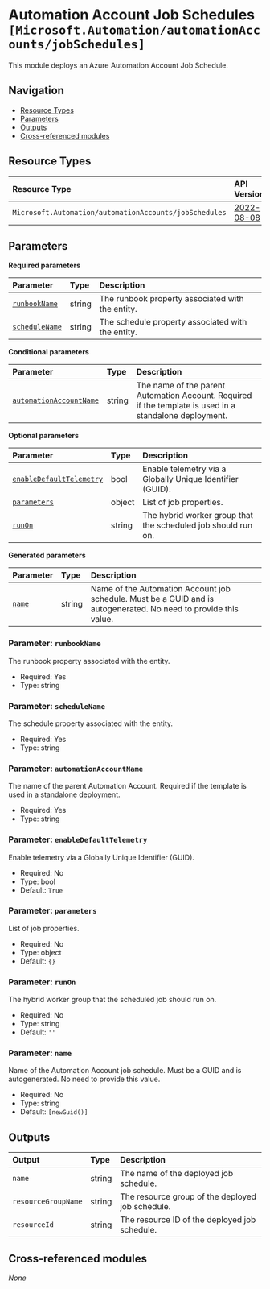 # Automation Account Job Schedules `[Microsoft.Automation/automationAccounts/jobSchedules]`

This module deploys an Azure Automation Account Job Schedule.

## Navigation

- [Resource Types](#Resource-Types)
- [Parameters](#Parameters)
- [Outputs](#Outputs)
- [Cross-referenced modules](#Cross-referenced-modules)

## Resource Types

| Resource Type | API Version |
| :-- | :-- |
| `Microsoft.Automation/automationAccounts/jobSchedules` | [2022-08-08](https://learn.microsoft.com/en-us/azure/templates/Microsoft.Automation/2022-08-08/automationAccounts/jobSchedules) |

## Parameters

**Required parameters**

| Parameter | Type | Description |
| :-- | :-- | :-- |
| [`runbookName`](#parameter-runbookname) | string | The runbook property associated with the entity. |
| [`scheduleName`](#parameter-schedulename) | string | The schedule property associated with the entity. |

**Conditional parameters**

| Parameter | Type | Description |
| :-- | :-- | :-- |
| [`automationAccountName`](#parameter-automationaccountname) | string | The name of the parent Automation Account. Required if the template is used in a standalone deployment. |

**Optional parameters**

| Parameter | Type | Description |
| :-- | :-- | :-- |
| [`enableDefaultTelemetry`](#parameter-enabledefaulttelemetry) | bool | Enable telemetry via a Globally Unique Identifier (GUID). |
| [`parameters`](#parameter-parameters) | object | List of job properties. |
| [`runOn`](#parameter-runon) | string | The hybrid worker group that the scheduled job should run on. |

**Generated parameters**

| Parameter | Type | Description |
| :-- | :-- | :-- |
| [`name`](#parameter-name) | string | Name of the Automation Account job schedule. Must be a GUID and is autogenerated. No need to provide this value. |

### Parameter: `runbookName`

The runbook property associated with the entity.

- Required: Yes
- Type: string

### Parameter: `scheduleName`

The schedule property associated with the entity.

- Required: Yes
- Type: string

### Parameter: `automationAccountName`

The name of the parent Automation Account. Required if the template is used in a standalone deployment.

- Required: Yes
- Type: string

### Parameter: `enableDefaultTelemetry`

Enable telemetry via a Globally Unique Identifier (GUID).

- Required: No
- Type: bool
- Default: `True`

### Parameter: `parameters`

List of job properties.

- Required: No
- Type: object
- Default: `{}`

### Parameter: `runOn`

The hybrid worker group that the scheduled job should run on.

- Required: No
- Type: string
- Default: `''`

### Parameter: `name`

Name of the Automation Account job schedule. Must be a GUID and is autogenerated. No need to provide this value.

- Required: No
- Type: string
- Default: `[newGuid()]`


## Outputs

| Output | Type | Description |
| :-- | :-- | :-- |
| `name` | string | The name of the deployed job schedule. |
| `resourceGroupName` | string | The resource group of the deployed job schedule. |
| `resourceId` | string | The resource ID of the deployed job schedule. |

## Cross-referenced modules

_None_
